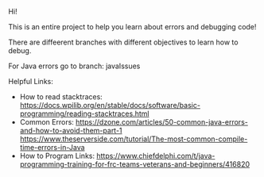 Hi!

This is an entire project to help you learn about errors and debugging code!

There are diffeerent branches with different objectives to learn how to debug.

For Java errors go to branch: javaIssues





Helpful Links:
* How to read stacktraces: https://docs.wpilib.org/en/stable/docs/software/basic-programming/reading-stacktraces.html
* Common Errors: https://dzone.com/articles/50-common-java-errors-and-how-to-avoid-them-part-1
               https://www.theserverside.com/tutorial/The-most-common-compile-time-errors-in-Java
* How to Program Links:
    https://www.chiefdelphi.com/t/java-programming-training-for-frc-teams-veterans-and-beginners/416820
    
